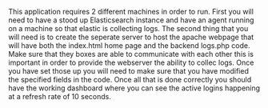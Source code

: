 This application requires 2 different machines in order to run. First you will need to have a stood up Elasticsearch instance and have an agent running on a machine so that elastic is collecting logs. The second thing that you will need is to create the seperate server to host the apache webpage that will have both the index.html home page and the backend logs.php code. Make sure that they boxes are able to communicate with each other this is important in order to provide the webserver the ability to collec logs. Once you have set those up you will need to make sure that you have modified the specified fields in the code. Once all that is done correctly you should have the working dashboard where you can see the active logins happening at a refresh rate of 10 seconds. 
